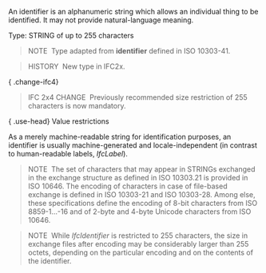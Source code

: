 ﻿An identifier is an alphanumeric string which allows an individual thing to be identified. It may not provide natural-language meaning.

Type: STRING of up to 255 characters

> NOTE&nbsp; Type adapted from **identifier** defined in ISO 10303-41.

> HISTORY&nbsp; New type in IFC2x.

{ .change-ifc4}
> IFC 2x4 CHANGE&nbsp; Previously recommended size restriction of 255 characters is now mandatory.

{ .use-head}
Value restrictions

As a merely machine-readable string for identification purposes, an identifier is usually machine-generated and locale-independent (in contrast to human-readable labels, _IfcLabel_).

> NOTE&nbsp; The set of characters that may appear in STRINGs exchanged in the exchange structure as defined in ISO 10303.21 is provided in ISO 10646. The encoding of characters in case of file-based exchange is defined in ISO 10303-21 and ISO 10303-28. Among else, these specifications define the encoding of 8-bit characters from ISO 8859-1...-16 and of 2-byte and 4-byte Unicode characters from ISO 10646.

> NOTE&nbsp; While _IfcIdentifier_ is restricted to 255 characters, the size in exchange files after encoding may be considerably larger than 255 octets, depending on the particular encoding and on the contents of the identifier.
